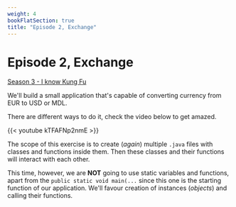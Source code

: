 ```yaml
---
weight: 4
bookFlatSection: true
title: "Episode 2, Exchange"
---
```


# Episode 2, Exchange

[Season 3 - I know Kung Fu](/docs/java/season_3/)

We'll build a small application that's capable of converting currency from EUR to USD or MDL.

There are different ways to do it, check the video below to get amazed.

{{< youtube kTFAFNp2nmE >}}

The scope of this exercise is to create (*again*) multiple `.java` files with classes and functions inside them.
Then these classes and their functions will interact with each other.

This time, however, we are **NOT** going to use static variables and functions, apart from the `public static void main(...` since this one is the starting function of our application.
We'll favour creation of instances (*objects*) and calling their functions.